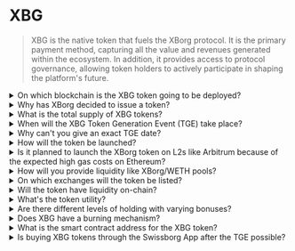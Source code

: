 # XBG

> XBG is the native token that fuels the XBorg protocol. It is the primary payment method, capturing all the value and revenues generated within the ecosystem. In addition, it provides access to protocol governance, allowing token holders to actively participate in shaping the platform's future.

<details>

<summary>On which blockchain is the XBG token going to be deployed?</summary>

The XBG token is set to be deployed on the Ethereum blockchain and will be bridged to the Polygon network for enhanced scalability and efficiency. Additionally, a separate allocation of XBG tokens will be set aside for deployment on the Borg chain once it's fully operational. This multi-chain approach ensures broad accessibility and versatility for our token holders.

</details>

<details>

<summary>Why has XBorg decided to issue a token?</summary>

XBorg is deeply committed to fostering a community-centric ecosystem, and our decision to issue a token reflects this commitment. Unlike traditional corporate models that focus on share-based value accrual, all cash flows generated within our ecosystem are redirected to the DAO (Decentralized Autonomous Organization) treasury. This model facilitates more direct community involvement and aligns interests more effectively.

By introducing the XBG token, we create an in-protocol economy where the token serves as the primary means of transaction. This move signals a shift towards a more participatory, community-driven model, wherein every member has a say in the platform's direction and shares in its success. It's an innovative approach that underscores our belief in the transformative potential of decentralized networks.

</details>

<details>

<summary>What is the total supply of XBG tokens?</summary>

The maximum supply of XBG tokens has been set at 1,000,000,000 (1 billion).

</details>

<details>

<summary>When will the XBG Token Generation Event (TGE) take place?</summary>

The TGE will occur toward the end of 2023.&#x20;

</details>

<details>

<summary>Why can't you give an exact TGE date? </summary>

As a team, we believe that the crypto outlook towards the end of 2023 and close to Bitcoin halvings will be positive. The XBorg team is currently engaging in talks with top-tier exchanges, whose opinions hold considerable weight in determining the ideal timing for token listing. It's important to note that launching a token during periods of uncertain liquidity and interest in alternative coins can pose a risk.

In addition, we recognize that a token's value lies in the strength of the ecosystem it operates in. Therefore, our goal is to cultivate a user base of at least 100,000 prior to launching the token.

Looking ahead, our team is optimistic about the crypto market's potential towards the end of 2023, particularly in light of upcoming Bitcoin halvings.

</details>

<details>

<summary>How will the token be launched? </summary>

We plan to release the token via a Balancer Liquidity Bootstrapping Pool. Please note that this may change as per exchange requirements and market conditions.&#x20;

</details>

<details>

<summary>Is it planned to launch the XBorg token on L2s like Arbitrum because of the expected high gas costs on Ethereum? </summary>

Yes, the token will be launched on ETH as the primary market and bridged on Polygon and, eventually, other L2s.

</details>

<details>

<summary>How will you provide liquidity like XBorg/WETH pools?</summary>

5% of the seed round capital and a meaningful portion of the public sale will be put as liquidity in AMMs.

</details>

<details>

<summary>On which exchanges will the token be listed? </summary>

We are entertaining discussing with the following parties.&#x20;

_Tier 1 exchanges:_&#x20;

* Binance
* Coinbase

_and Tier 2 exchanges:_&#x20;

* Kraken
* OKX
* ByBit
* Kucoin

While certain discussions have progressed further than others, we are unable to confirm any exchange listings due to the existence of non-disclosure agreements surrounding certain discussions.

</details>

<details>

<summary>Will the token have liquidity on-chain? </summary>

Yes, a uniswap pool on the Ethereum network (quickswap for Polygon) will be made available and XBorg will seed the initial liquidity. We will further incentivize third-party liquidity provisions with LP rewards. 5% of the seed round capital and a meaningful portion of the public sale will be put as liquidity in AMMs.

</details>

<details>

<summary>What's the token utility? </summary>

The XBG token plays a crucial role in the network, serving as the primary means of payment, governance, and protocol incentives.

**In-app payments & Platform fees**&#x20;

XBG is the primary method of payment and transactions across the protocol, which is subject to certain fees. For Web2 users preferring fiat payment, XBorg acquires the equivalent of XBG tokens on the open market. The list of fees collected via the protocol can be found on the slide: Protocol Sustainability & Revenue. Those fees are charged in XBG.

**Governance**

The XBG token is used for governance actions in the XBorg DAO upon the Token Generation Event. XBG token holders have the ability to vote on key decisions regarding the development of the protocol.

**Staking**&#x20;

50% of the fees and revenues paid in XBG are designated for the staking reward pool. The amount of staking rewards received is determined by the duration of the lockup period and the individual's status within the protocol.

**Protocol Access**&#x20;

Some functionalities and utilities of the protocol are subject to access restrictions based on the quantity of XBG held and the user's status within the protocol.

</details>

<details>

<summary>Are there different levels of holding with varying bonuses?</summary>

Currently, possessing XBG tokens does not confer any particular level; however, it should be noted that access to certain features will be predicated upon the quantity of XBG held in one's possession.

</details>

<details>

<summary>Does XBG have a burning mechanism?</summary>

Currently, 50% of revenues are allocated to staking yield whilst the remainder is allocated to the treasury. The governance could decide the exact revenue split and allocate a portion for a burn mechanism.

</details>

<details>

<summary>What is the smart contract address for the XBG token? </summary>

The contract of the XBG token hasn't been deployed on testnet or mainnet. There are, thus, no contract addresses available.

</details>

<details>

<summary>Is buying XBG tokens through the Swissborg App after the TGE possible?</summary>

It's very likely. In order to be listed on SwissBorg, the XBG token needs to be listed on either Kraken, Binance or LBank.&#x20;

</details>

